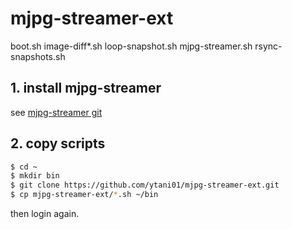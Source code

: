 # mjpg-streamer-ext

boot.sh
image-diff*.sh
loop-snapshot.sh
mjpg-streamer.sh
rsync-snapshots.sh

## 1. install mjpg-streamer

see [mjpg-streamer git](https://github.com/jacksonliam/mjpg-streamer)

## 2. copy scripts

```bash
$ cd ~
$ mkdir bin
$ git clone https://github.com/ytani01/mjpg-streamer-ext.git
$ cp mjpg-streamer-ext/*.sh ~/bin
```

then login again.
